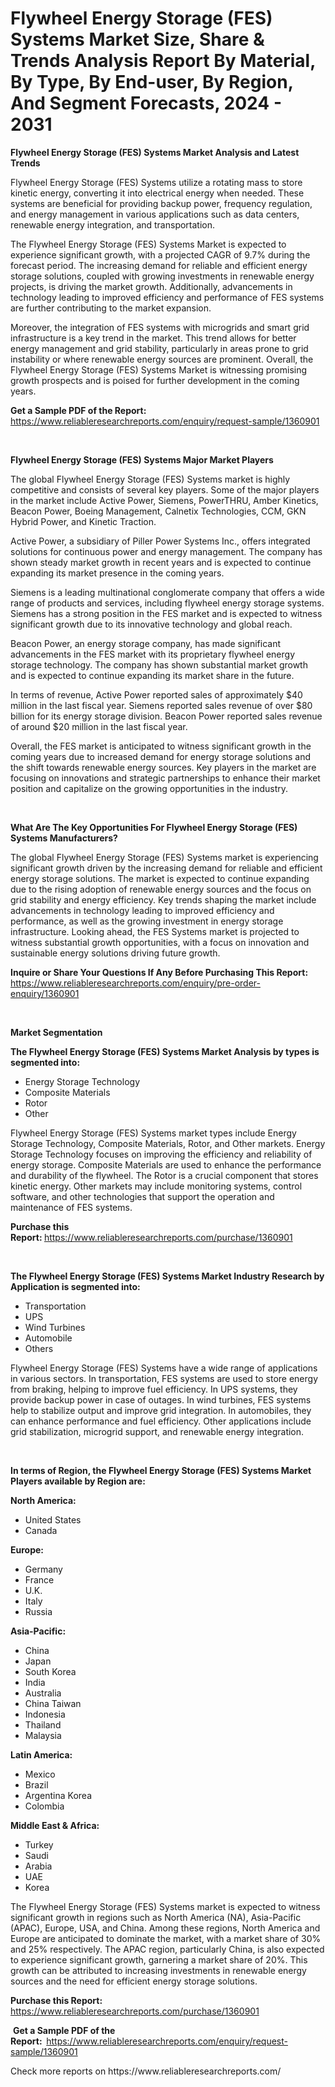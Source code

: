 <p><h1>Flywheel Energy Storage (FES) Systems Market Size, Share & Trends Analysis Report By Material, By Type, By End-user, By Region, And Segment Forecasts, 2024 - 2031</h1></p><p><strong>Flywheel Energy Storage (FES) Systems Market Analysis and Latest Trends</strong></p>
<p><p>Flywheel Energy Storage (FES) Systems utilize a rotating mass to store kinetic energy, converting it into electrical energy when needed. These systems are beneficial for providing backup power, frequency regulation, and energy management in various applications such as data centers, renewable energy integration, and transportation.</p><p>The Flywheel Energy Storage (FES) Systems Market is expected to experience significant growth, with a projected CAGR of 9.7% during the forecast period. The increasing demand for reliable and efficient energy storage solutions, coupled with growing investments in renewable energy projects, is driving the market growth. Additionally, advancements in technology leading to improved efficiency and performance of FES systems are further contributing to the market expansion.</p><p>Moreover, the integration of FES systems with microgrids and smart grid infrastructure is a key trend in the market. This trend allows for better energy management and grid stability, particularly in areas prone to grid instability or where renewable energy sources are prominent. Overall, the Flywheel Energy Storage (FES) Systems Market is witnessing promising growth prospects and is poised for further development in the coming years.</p></p>
<p><strong>Get a Sample PDF of the Report:&nbsp;</strong> <a href="https://www.reliableresearchreports.com/enquiry/request-sample/1360901">https://www.reliableresearchreports.com/enquiry/request-sample/1360901</a></p>
<p>&nbsp;</p>
<p><strong>Flywheel Energy Storage (FES) Systems Major Market Players</strong></p>
<p><p>The global Flywheel Energy Storage (FES) Systems market is highly competitive and consists of several key players. Some of the major players in the market include Active Power, Siemens, PowerTHRU, Amber Kinetics, Beacon Power, Boeing Management, Calnetix Technologies, CCM, GKN Hybrid Power, and Kinetic Traction.</p><p>Active Power, a subsidiary of Piller Power Systems Inc., offers integrated solutions for continuous power and energy management. The company has shown steady market growth in recent years and is expected to continue expanding its market presence in the coming years.</p><p>Siemens is a leading multinational conglomerate company that offers a wide range of products and services, including flywheel energy storage systems. Siemens has a strong position in the FES market and is expected to witness significant growth due to its innovative technology and global reach.</p><p>Beacon Power, an energy storage company, has made significant advancements in the FES market with its proprietary flywheel energy storage technology. The company has shown substantial market growth and is expected to continue expanding its market share in the future.</p><p>In terms of revenue, Active Power reported sales of approximately $40 million in the last fiscal year. Siemens reported sales revenue of over $80 billion for its energy storage division. Beacon Power reported sales revenue of around $20 million in the last fiscal year.</p><p>Overall, the FES market is anticipated to witness significant growth in the coming years due to increased demand for energy storage solutions and the shift towards renewable energy sources. Key players in the market are focusing on innovations and strategic partnerships to enhance their market position and capitalize on the growing opportunities in the industry.</p></p>
<p>&nbsp;</p>
<p><strong>What Are The Key Opportunities For Flywheel Energy Storage (FES) Systems Manufacturers?</strong></p>
<p><p>The global Flywheel Energy Storage (FES) Systems market is experiencing significant growth driven by the increasing demand for reliable and efficient energy storage solutions. The market is expected to continue expanding due to the rising adoption of renewable energy sources and the focus on grid stability and energy efficiency. Key trends shaping the market include advancements in technology leading to improved efficiency and performance, as well as the growing investment in energy storage infrastructure. Looking ahead, the FES Systems market is projected to witness substantial growth opportunities, with a focus on innovation and sustainable energy solutions driving future growth.</p></p>
<p><strong>Inquire or Share Your Questions If Any Before Purchasing This Report:</strong> <a href="https://www.reliableresearchreports.com/enquiry/pre-order-enquiry/1360901">https://www.reliableresearchreports.com/enquiry/pre-order-enquiry/1360901</a></p>
<p>&nbsp;</p>
<p><strong>Market Segmentation</strong></p>
<p><strong>The Flywheel Energy Storage (FES) Systems Market Analysis by types is segmented into:</strong></p>
<p><ul><li>Energy Storage Technology</li><li>Composite Materials</li><li>Rotor</li><li>Other</li></ul></p>
<p><p>Flywheel Energy Storage (FES) Systems market types include Energy Storage Technology, Composite Materials, Rotor, and Other markets. Energy Storage Technology focuses on improving the efficiency and reliability of energy storage. Composite Materials are used to enhance the performance and durability of the flywheel. The Rotor is a crucial component that stores kinetic energy. Other markets may include monitoring systems, control software, and other technologies that support the operation and maintenance of FES systems.</p></p>
<p><strong>Purchase this Report:&nbsp;</strong><a href="https://www.reliableresearchreports.com/purchase/1360901">https://www.reliableresearchreports.com/purchase/1360901</a></p>
<p>&nbsp;</p>
<p><strong>The Flywheel Energy Storage (FES) Systems Market Industry Research by Application is segmented into:</strong></p>
<p><ul><li>Transportation</li><li>UPS</li><li>Wind Turbines</li><li>Automobile</li><li>Others</li></ul></p>
<p><p>Flywheel Energy Storage (FES) Systems have a wide range of applications in various sectors. In transportation, FES systems are used to store energy from braking, helping to improve fuel efficiency. In UPS systems, they provide backup power in case of outages. In wind turbines, FES systems help to stabilize output and improve grid integration. In automobiles, they can enhance performance and fuel efficiency. Other applications include grid stabilization, microgrid support, and renewable energy integration.</p></p>
<p>&nbsp;</p>
<p><strong>In terms of Region, the Flywheel Energy Storage (FES) Systems Market Players available by Region are:</strong></p>
<p>
    <p> <strong> North America: </strong>
        <ul>
            <li>United States</li>
            <li>Canada</li>
        </ul>
        </p> 
    <p> <strong> Europe: </strong>
        <ul>
            <li>Germany</li>
            <li>France</li>
            <li>U.K.</li>
            <li>Italy</li>
            <li>Russia</li>
        </ul>
        </p> 
    <p> <strong> Asia-Pacific: </strong>
        <ul>
            <li>China</li>
            <li>Japan</li>
            <li>South Korea</li>
            <li>India</li>
            <li>Australia</li>
            <li>China Taiwan</li>
            <li>Indonesia</li>
            <li>Thailand</li>
            <li>Malaysia</li>
        </ul>
        </p> 
    <p> <strong> Latin America: </strong>
        <ul>
            <li>Mexico</li>
            <li>Brazil</li>
            <li>Argentina Korea</li>
            <li>Colombia</li>
        </ul>
        </p> 
    <p> <strong> Middle East & Africa: </strong>
        <ul>
            <li>Turkey</li>
            <li>Saudi</li>
            <li>Arabia</li>
            <li>UAE</li>
            <li>Korea</li>
        </ul>
    </p>
    </p>
<p><p>The Flywheel Energy Storage (FES) Systems market is expected to witness significant growth in regions such as North America (NA), Asia-Pacific (APAC), Europe, USA, and China. Among these regions, North America and Europe are anticipated to dominate the market, with a market share of 30% and 25% respectively. The APAC region, particularly China, is also expected to experience significant growth, garnering a market share of 20%. This growth can be attributed to increasing investments in renewable energy sources and the need for efficient energy storage solutions.</p></p>
<p><strong>Purchase this Report: </strong><a href="https://www.reliableresearchreports.com/purchase/1360901">https://www.reliableresearchreports.com/purchase/1360901</a></p>
<p>&nbsp;<strong>Get a Sample PDF of the Report:&nbsp;&nbsp;</strong><a href="https://www.reliableresearchreports.com/enquiry/request-sample/1360901">https://www.reliableresearchreports.com/enquiry/request-sample/1360901</a></p>
<p><strong></strong></p>
<p>Check more reports on https://www.reliableresearchreports.com/</p>